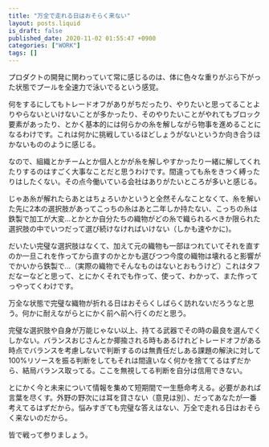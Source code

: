 ```yaml
---
title: "万全で走れる日はおそらく来ない"
layout: posts.liquid
is_draft: false
published_date: 2020-11-02 01:55:47 +0900
categories: ["WORK"]
tags: []
---
```


プロダクトの開発に関わっていて常に感じるのは、体に色々な重りがぶら下がった状態でプールを全速力で泳いでるという感覚。

何をするにしてもトレードオフがありがちだったり、やりたいと思ってることよりやらないといけないことが多かったり、そのやりたいことがやれてもブロック要素があったり、とかく基本的には何らかの糸を解しながら物事を進めることになるわけです。これは何かに挑戦しているほどしょうがないというか向き合うほかないもののように感じる。

なので、組織とかチームとか個人とかが糸を解しやすかったり一緒に解してくれたりするのはすごく大事なことだと思うわけです。間違っても糸をきつく縛ったりはしたくない。その点今働いている会社はありがたいところが多いと感じる。

じゃあ糸が解れたらあとはちょろいかというと全然そんなことなくて、糸を解いた先に2本の選択肢があってこっちの糸はあと二年しか持たない、こっちの糸は鉄製で加工が大変…とかとか自分たちの織物がどの糸で織られるべきか限られた選択肢の中でいつだって選び続けなければいけない（しかも速やかに)。

だいたい完璧な選択肢はなくて、加えて元の織物も一部ほつれていてそれを直すのか一旦これを作ってから直すのかとかも選びつつ今度の織物は壊れると影響がでかいから鉄製で…（実際の織物でそんなものはないとおもうけど）これはタフだなーなどと思って、とにかくそれでも作って、使って、わかって、また作ってっやってくわけです。

万全な状態で完璧な織物が折れる日はおそらくしばらく訪れないだろうなと思う。何かに耐えながらとにかく前へ前へ行くのだと思う。

完璧な選択肢や自身が万能じゃない以上、持てる武器でその時の最良を選んでくしかない。バランスおじさんとか揶揄される時もあるけれどトレードオフがある時点でバランスを考慮しないで判断するのは無責任だしある課題の解決に対して100%リソースを振る判断をしてもそれは間違いなく何かを捨ててるはずだから、結局バランス取ってる。ここを無視してる判断を自分は信用できない。

とにかく今と未来について情報を集めて短期間で一生懸命考える。必要があれば言葉を尽くす。外野の野次には耳を貸さない（意見は別）、だってあなたが一番考えてるはずだから。悩みすぎても完璧な答えはない、万全で走れる日はおそらく来ないのだから。

皆で戦って参りましょう。


